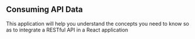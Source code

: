 ## Consuming API Data

This application will help you understand the concepts you need to know so as to integrate a RESTful API in a React application
